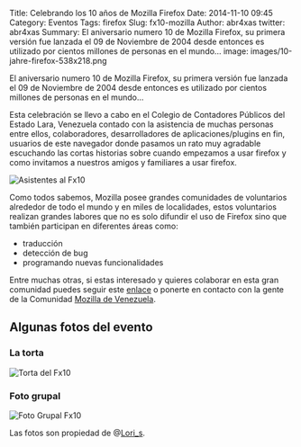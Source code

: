 Title: Celebrando los 10 años de Mozilla Firefox
Date: 2014-11-10 09:45
Category: Eventos
Tags: firefox
Slug: fx10-mozilla
Author: abr4xas
twitter: abr4xas
Summary: El aniversario numero 10 de Mozilla Firefox, su primera versión fue lanzada el 09 de Noviembre de 2004 desde entonces es utilizado por cientos millones de personas en el mundo...
image: images/10-jahre-firefox-538x218.png

El aniversario numero 10 de Mozilla Firefox, su primera versión fue lanzada el 09 de Noviembre de 2004 desde entonces es utilizado por cientos millones de personas en el mundo...

Esta celebración se llevo a cabo en el Colegio de Contadores Públicos del Estado Lara, Venezuela contado con la asistencia de muchas personas entre ellos, colaboradores, desarrolladores de aplicaciones/plugins en fin, usuarios de este navegador donde pasamos un rato muy agradable escuchando las cortas historias sobre cuando empezamos a usar firefox y como invitamos a nuestros amigos y familiares a usar firefox. 

![Asistentes al Fx10](https://lh4.googleusercontent.com/-wDm5Z0efkfE/VGAP-DJba3I/AAAAAAAAEXA/LkOd_9Go0eQ/w958-h452-no/10mo.%2BAniversario%2Bde%2BMozilla%2BFirefox%2B-%2B4)

Como todos sabemos, Mozilla posee grandes comunidades de voluntarios alrededor de todo el mundo y en miles de localidades, estos voluntarios realizan grandes labores que no es solo difundir el uso de Firefox sino que también participan en diferentes áreas como:

* traducción
* detección de bug
* programando nuevas funcionalidades

Entre muchas otras, si estas interesado y quieres colaborar en esta gran comunidad puedes seguir este [enlace](https://www.mozilla.org/en-US/contribute/page/) o ponerte en contacto con la gente de la Comunidad [Mozilla de Venezuela](http://mozillavenezuela.org/).

## Algunas fotos del evento

### La torta

![Torta del Fx10](https://lh5.googleusercontent.com/-2dfDrfM3OUc/VGAP-MkAAVI/AAAAAAAAEVo/OBJWY7eIa60/s819-no/10mo.%2BAniversario%2Bde%2BMozilla%2BFirefox%2B-%2B1)

### Foto grupal

![Foto Grupal Fx10](https://lh3.googleusercontent.com/-X4piGJBlO-g/VGAP-MJLsfI/AAAAAAAAEWg/sKp_f5MaPoo/w958-h451-no/10mo.%2BAniversario%2Bde%2BMozilla%2BFirefox%2B-%2B9)



Las fotos son propiedad de @[Lori_s](https://twitter.com/Lori_s).
